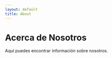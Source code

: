```yaml
---
layout: default
title: About
---
```


# Acerca de Nosotros

Aquí puedes encontrar información sobre nosotros.


